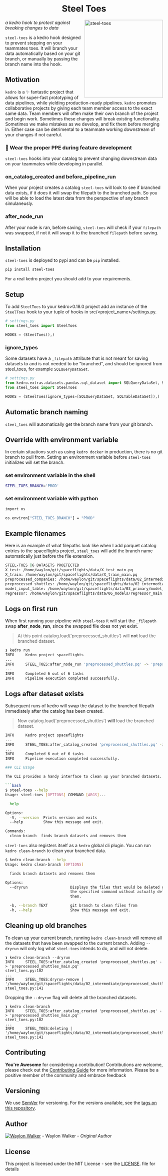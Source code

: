<h1 align='center'> Steel Toes</h1>

<img src="https://user-images.githubusercontent.com/22648375/218914190-22fb1188-5587-4152-ae46-6fe7cb770ca2.png" alt="steel-toes" width="250" align=right>

_a kedro hook to protect against breaking changes to data_

`steel-toes` is a kedro hook designed to prevent stepping on your teammates
toes. It will branch your data automatically based on your git branch, or
manually by passing the branch name into the hook.

## Motivation

`kedro` is a ✨ fantastic project that allows for super-fast prototyping of
data pipelines, while yielding production-ready pipelines. `kedro` promotes
collaborative projects by giving each team member access to the exact same
data. Team members will often make their own branch of the project and begin
work. Sometimes these changes will break existing functionality. Sometimes we
make mistakes as we develop, and fix them before merging in. Either case can be
detrimental to a teammate working downstream of your changes if not careful.

### 🥼 Wear the proper PPE during feature development

`steel-toes` hooks into your catalog to prevent changing downstream data on
your teammates while developing in parallel.

### on_catalog_created and before_pipeline_run

When your project creates a catalog `steel-toes` will look to see if branched
data exists, if it does it will swap the filepath to the branched path. So you
will be able to load the latest data from the perspective of any branch
simulaneusly.

### after_node_run

After your node is ran, before saving, `steel-toes` will check if your
`filepath` was swapped, if not it will swap it to the branched `filepath`
before saving.

## Installation

`steel-toes` is deployed to pypi and can be `pip` installed.

```console
pip install steel-toes
```

For a real kedro project you should add to your requirements.

## Setup

To add `SteelToes` to your kedro>0.18.0 project add an instance of the
`SteelToes` hook to your tuple of hooks in src/<project_name>/settings.py.

```python
# settings.py
from steel_toes import SteelToes

HOOKS = (SteelToes(),)
```

### ignore_types

Some datasets have a `_filepath` attribute that is not meant for saving
datasets to and is not needed to be "branched", and should be ignored from
steel_toes, for example `SQLQueryDataSet`.

```python
# settings.py
from kedro.extras.datasets.pandas.sql_dataset import SQLQueryDataSet, SQLTableDataSet
from steel_toes import SteelToes

HOOKS = (SteelToes(ignore_types=[SQLQueryDataSet, SQLTableDataSet]),)
```

## Automatic branch naming

`steel_toes` will automatically get the branch name from your git branch.

## Override with environment variable

In certain situations such as using `kedro docker` in production, there is no
git branch to pull from. Setting an environment variable before `steel-toes`
initializes will set the branch.

### set environment variable in the shell

```bash
STEEL_TOES_BRANCH='PROD'
```

### set environment variable with python

```bash
import os

os.environ["STEEL_TOES_BRANCH"] = "PROD"
```

## Example filenames

Here is an example of what filepaths look like when I add parquet catalog
entries to the spaceflights project, `steel_toes` will add the branch name
automatically just before the file extension.

```bash
STEEL-TOES |6 DATASETS PROETECTED
X_test: /home/waylon/git/spaceflights/data/X_test_main.pq
X_train: /home/waylon/git/spaceflights/data/X_train_main.pq
preprocessed_companies: /home/waylon/git/spaceflights/data/02_intermediate/preprocessed_companies_main.pq
preprocessed_shuttles: /home/waylon/git/spaceflights/data/02_intermediate/preprocessed_shuttles_main.pq
model_input_table: /home/waylon/git/spaceflights/data/03_primary/model_input_table_main.pq
regressor: /home/waylon/git/spaceflights/data/06_models/regressor_main.pickle
```

## Logs on first run

When first running your pipeline with `steel-toes` it will start the
`_filepath` swap **after_node_run**, since the swapped file does not yet exist.

> At this point catalog.load('preprocessed_shuttles') will **not** load the
> branched dataset.

```bash
❯ kedro run
INFO     Kedro project spaceflights                                                               session.py:340
...
INFO     STEEL_TOES:after_node_run 'preprocessed_shuttles.pq' -> 'preprocessed_shuttles_main.pq'  steel_toes.py:102
...
INFO     Completed 6 out of 6 tasks                                                               sequential_runner.py:85
INFO     Pipeline execution completed successfully.                                               runner.py:90
```

## Logs after dataset exists

Subsequent runs of kedro will swap the dataset to the branched filepath
immediately after the catalog has been created.

> Now catalog.load('preprocessed_shuttles') **will** load the branched dataset.

````bash
INFO     Kedro project spaceflights                                                                      session.py:340
...
INFO     STEEL_TOES:after_catalog_created 'preprocessed_shuttles.pq' -> 'preprocessed_shuttles_main.pq'  steel_toes.py:102
...
INFO     Completed 6 out of 6 tasks                                                                      sequential_runner.py:85
INFO     Pipeline execution completed successfully.                                                      runner.py:90

### CLI Usage

The CLI provides a handy interface to clean up your branched datasets.

```bash
$ steel-toes --help
Usage: steel-toes [OPTIONS] COMMAND [ARGS]...

  help

Options:
  -V, --version  Prints version and exits
  --help         Show this message and exit.

Commands:
  clean-branch  finds branch datasets and removes them
````

`steel-toes` also registers itself as a `kedro` global cli plugin. You can run `kedro clean-branch` to clean your branched data.

```bash
$ kedro clean-branch --help
Usage: kedro clean-branch [OPTIONS]

  finds branch datasets and removes them

Options:
  --dryrun                   Displays the files that would be deleted using
                             the specified command without actually deleting
                             them.

  -b, --branch TEXT          git branch to clean files from
  -h, --help                 Show this message and exit.
```

## Cleaning up old branches

To clean up your current branch, running `kedro clean-branch` will remove all
the datasets that have been swapped to the current branch. Adding `--dryrun`
will only log what `steel-toes` intends to do, and will not delete.

```
❯ kedro clean-branch --dryrun
INFO     STEEL_TOES:after_catalog_created 'preprocessed_shuttles.pq' -> 'preprocessed_shuttles_main.pq'                                         steel_toes.py:102
...
INFO     STEEL_TOES:dryrun-remove | '/home/waylon/git/spaceflights/data/02_intermediate/preprocessed_shuttles_main.pq'                          steel_toes.py:141
```

Dropping the `--dryrun` flag will delete all the branched datasets.

```
❯ kedro clean-branch
INFO     STEEL_TOES:after_catalog_created 'preprocessed_shuttles.pq' -> 'preprocessed_shuttles_main.pq'                                         steel_toes.py:102
...
INFO     STEEL_TOES:deleting | '/home/waylon/git/spaceflights/data/02_intermediate/preprocessed_shuttles_main.pq'                          steel_toes.py:141
```

## Contributing

**You're Awesome** for considering a contribution! Contributions are welcome,
please check out the [Contributing
Guide](https://github.com/WaylonWalker/steel-toes/blob/main/contributing.md)
for more information. Please be a positive member of the community and embrace
feedback

## Versioning

We use [SemVer](https://semver.org/) for versioning. For the versions
available, see the [tags on this repository](./tags).

## Author

[![Waylon Walker](https://avatars1.githubusercontent.com/u/22648375?s=120&v=4)](https://github.com/WaylonWalker) - Waylon Walker - _Original Author_

## License

This project is licensed under the MIT License - see the [LICENSE](./LICENSE).
file for details

